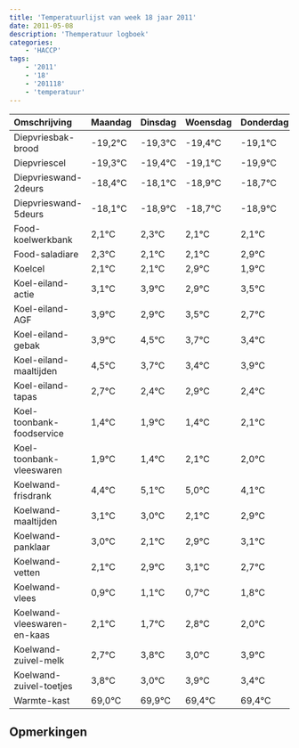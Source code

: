 ```yaml
---
title: 'Temperatuurlijst van week 18 jaar 2011'
date: 2011-05-08
description: 'Themperatuur logboek'
categories:
    - 'HACCP'
tags:
    - '2011'
    - '18'
    - '201118'
    - 'temperatuur'
---
```

|Omschrijving|Maandag|Dinsdag|Woensdag|Donderdag|Vrijdag|Zaterdag|Zondag|
|:---|:---|:---|:---|:---|:---|:---|:---|
|Diepvriesbak-brood|-19,2°C|-19,3°C|-19,4°C|-19,1°C|-19,9°C|-19,7°C|-19,9°C|
|Diepvriescel|-19,3°C|-19,4°C|-19,1°C|-19,9°C|-19,7°C|-19,9°C|-19,9°C|
|Diepvrieswand-2deurs|-18,4°C|-18,1°C|-18,9°C|-18,7°C|-18,9°C|-18,9°C|-18,1°C|
|Diepvrieswand-5deurs|-18,1°C|-18,9°C|-18,7°C|-18,9°C|-18,9°C|-18,1°C|-19,1°C|
|Food-koelwerkbank|2,1°C|2,3°C|2,1°C|2,1°C|2,9°C|1,9°C|2,5°C|
|Food-saladiare|2,3°C|2,1°C|2,1°C|2,9°C|1,9°C|2,5°C|1,7°C|
|Koelcel|2,1°C|2,1°C|2,9°C|1,9°C|2,5°C|1,7°C|1,4°C|
|Koel-eiland-actie|3,1°C|3,9°C|2,9°C|3,5°C|2,7°C|2,4°C|2,9°C|
|Koel-eiland-AGF|3,9°C|2,9°C|3,5°C|2,7°C|2,4°C|2,9°C|2,4°C|
|Koel-eiland-gebak|3,9°C|4,5°C|3,7°C|3,4°C|3,9°C|3,4°C|4,1°C|
|Koel-eiland-maaltijden|4,5°C|3,7°C|3,4°C|3,9°C|3,4°C|4,1°C|4,0°C|
|Koel-eiland-tapas|2,7°C|2,4°C|2,9°C|2,4°C|3,1°C|3,0°C|2,1°C|
|Koel-toonbank-foodservice|1,4°C|1,9°C|1,4°C|2,1°C|2,0°C|1,1°C|1,9°C|
|Koel-toonbank-vleeswaren|1,9°C|1,4°C|2,1°C|2,0°C|1,1°C|1,9°C|2,1°C|
|Koelwand-frisdrank|4,4°C|5,1°C|5,0°C|4,1°C|4,9°C|5,1°C|4,7°C|
|Koelwand-maaltijden|3,1°C|3,0°C|2,1°C|2,9°C|3,1°C|2,7°C|3,8°C|
|Koelwand-panklaar|3,0°C|2,1°C|2,9°C|3,1°C|2,7°C|3,8°C|3,0°C|
|Koelwand-vetten|2,1°C|2,9°C|3,1°C|2,7°C|3,8°C|3,0°C|3,9°C|
|Koelwand-vlees|0,9°C|1,1°C|0,7°C|1,8°C|1,0°C|1,9°C|1,4°C|
|Koelwand-vleeswaren-en-kaas|2,1°C|1,7°C|2,8°C|2,0°C|2,9°C|2,4°C|2,4°C|
|Koelwand-zuivel-melk|2,7°C|3,8°C|3,0°C|3,9°C|3,4°C|3,4°C|3,0°C|
|Koelwand-zuivel-toetjes|3,8°C|3,0°C|3,9°C|3,4°C|3,4°C|3,0°C|3,5°C|
|Warmte-kast|69,0°C|69,9°C|69,4°C|69,4°C|69,0°C|69,5°C|68,4°C|

## Opmerkingen


